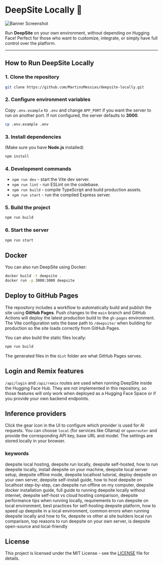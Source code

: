 # DeepSite Locally 🚀

![Banner Screenshot](./localconfig.png)

Run **DeepSite** on your own environment, without depending on Hugging Face!
Perfect for those who want to customize, integrate, or simply have full control over the platform.

---

## How to Run DeepSite Locally

### 1. Clone the repository
```bash
git clone https://github.com/MartinsMessias/deepsite-locally.git
```

### 2. Configure environment variables
Copy `.env.example` to `.env` and change `APP_PORT` if you want the server to run
on another port. If not configured, the server defaults to **3000**.
```bash
cp .env.example .env
```

### 3. Install dependencies
(Make sure you have **Node.js** installed)
```bash
npm install
```

### 4. Development commands
* `npm run dev`  - start the Vite dev server.
* `npm run lint` - run ESLint on the codebase.
* `npm run build` - compile TypeScript and build production assets.
* `npm run start` - run the compiled Express server.

### 5. Build the project
```bash
npm run build
```

### 6. Start the server
```bash
npm run start
```

## Docker
You can also run DeepSite using Docker:
```bash
docker build -t deepsite .
docker run -p 3000:3000 deepsite
```

## Deploy to GitHub Pages

The repository includes a workflow to automatically build and publish the site
using **GitHub Pages**. Push changes to the `main` branch and GitHub Actions
will deploy the latest production build to the `gh-pages` environment. The Vite
configuration sets the base path to `/deepsite/` when building for
production so the site loads correctly from GitHub Pages.

You can also build the static files locally:

```bash
npm run build
```

The generated files in the `dist` folder are what GitHub Pages serves.

## Login and Remix features
`/api/login` and `/api/remix` routes are used when running DeepSite inside the
Hugging Face Hub. They are not implemented in this repository, so those
features will only work when deployed as a Hugging Face Space or if you provide
your own backend endpoints.

## Inference providers
Click the gear icon in the UI to configure which provider is used for AI
requests. You can choose `local` (for services like Ollama) or `openrouter` and
provide the corresponding API key, base URL and model. The settings are stored
locally in your browser.

### keywords
deepsite local hosting, deepsite run locally, deepsite self-hosted, how to run deepsite locally, install deepsite on your machine, deepsite local server setup, deepsite offline mode, deepsite localhost tutorial, deploy deepsite on your own server, deepsite self-install guide, how to host deepsite on localhost step-by-step, can deepsite run offline on my computer, deepsite docker installation guide, full guide to running deepsite locally without internet, deepsite self-host vs cloud hosting comparison, deepsite performance tips when running locally, requirements to run deepsite on local environment, best practices for self-hosting deepsite platform, how to speed up deepsite in a local environment, common errors when running deepsite locally and how to fix, deepsite vs other ai site builders local run comparison, top reasons to run deepsite on your own server, is deepsite open-source and local-friendly


## License

This project is licensed under the MIT License - see the [LICENSE](LICENSE) file for details.

